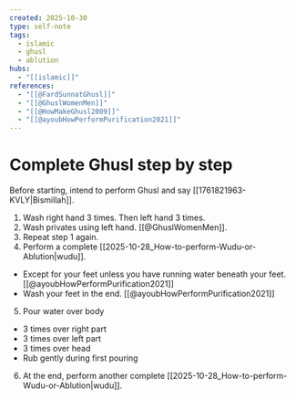 ```yaml
---
created: 2025-10-30
type: self-note
tags:
  - islamic
  - ghusl 
  - ablution
hubs:
  - "[[islamic]]"
references:
  - "[[@FardSunnatGhusl]]"
  - "[[@GhuslWomenMen]]"
  - "[[@HowMakeGhusl2009]]"
  - "[[@ayoubHowPerformPurification2021]]"
---
```


# Complete Ghusl step by step

Before starting, intend to perform Ghusl and say [[1761821963-KVLY|Bismillah]].
1. Wash right hand 3 times. Then left hand 3 times. 
2. Wash privates using left hand. [[@GhuslWomenMen]].
3. Repeat step 1 again.
4. Perform a complete [[2025-10-28_How-to-perform-Wudu-or-Ablution|wudu]].
  - Except for your feet unless you have running water beneath your feet. [[@ayoubHowPerformPurification2021]]
  - Wash your feet in the end. [[@ayoubHowPerformPurification2021]]
5. Pour water over body 
  - 3 times over right part 
  - 3 times over left part 
  - 3 times over head 
  - Rub gently during first pouring
6. At the end, perform another complete [[2025-10-28_How-to-perform-Wudu-or-Ablution|wudu]].
